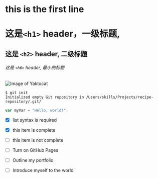 # this is the first line
# 
# 这是`<h1>` header，一级标题,

## 这是 `<h2>` header, 二级标题

###### 这是 `<h6>` header, 最小的标题

![Image of Yaktocat](https://octodex.github.com/images/yaktocat.png)

```
$ git init
Initialized empty Git repository in /Users/skills/Projects/recipe-repository/.git/
```

``` javascript
var myVar = "Hello, world!";
```

- [x] list syntax is required
- [x] this item is complete
- [ ] this item is not complete


- [ ] Turn on GitHub Pages
- [ ] Outline my portfolio
- [ ] Introduce myself to the world
